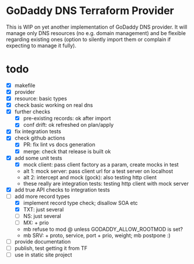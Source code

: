 # GoDaddy DNS Terraform Provider

This is WIP on yet another implementation of GoDaddy DNS provider.
It will manage only DNS resources (no e.g. domain management) and
be flexible regarding existing ones (option to silently import them
or complain if expecting to manage it fully).

# todo
- [X] makefile
- [x] provider
- [x] resource: basic types
- [x] check basic working on real dns
- [x] further checks
  - [x] pre-existing records: ok after import
  - [x] conf drift: ok refreshed on plan/apply
- [x] fix integration tests
- [x] check github actions
  - [x] PR: fix lint vs docs generation
  - [x] merge: check that release is built ok
- [x] add some unit tests
  - [x] mock client: pass client factory as a param, create mocks in test
  - alt 1: mock server: pass client url for a test server on localhost
  - alt 2: intercept and mock (gock): also testing http client
  - these really are integration tests: testing http client with mock server
- [x] add true API checks to integration tests
- [ ] add more record types
  - [x] implement record type check; disallow SOA etc
  - [x] TXT: just several
  - [ ] NS: just several
  - [ ] MX: + prio
  - mb refuse to mod @ unless GODADDY_ALLOW_ROOTMOD is set?
  - mb SRV: + proto, service, port + prio, weight; mb postpone :)
- [ ] provide documentation
- [ ] publish, test getting it from TF
- [ ] use in static site project

